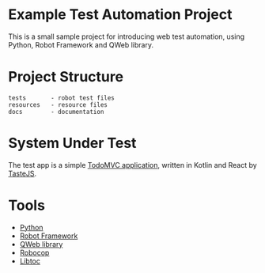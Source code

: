 # Example Test Automation Project

This is a small sample project for introducing web test automation, using Python, Robot Framework and QWeb library.

# Project Structure

```
tests       - robot test files
resources   - resource files
docs        - documentation
```

# System Under Test

The test app is a simple [TodoMVC application](https://todomvc.com/examples/kotlin-react/), written in Kotlin and React by [TasteJS](https://medium.com/@tastejs).

# Tools

- [Python](https://www.python.org/)
- [Robot Framework](https://robotframework.org/)
- [QWeb library](https://github.com/qentinelqi/qweb)
- [Robocop](https://robocop.readthedocs.io/en/stable/)
- [Libtoc](https://github.com/amochin/robotframework-libtoc)